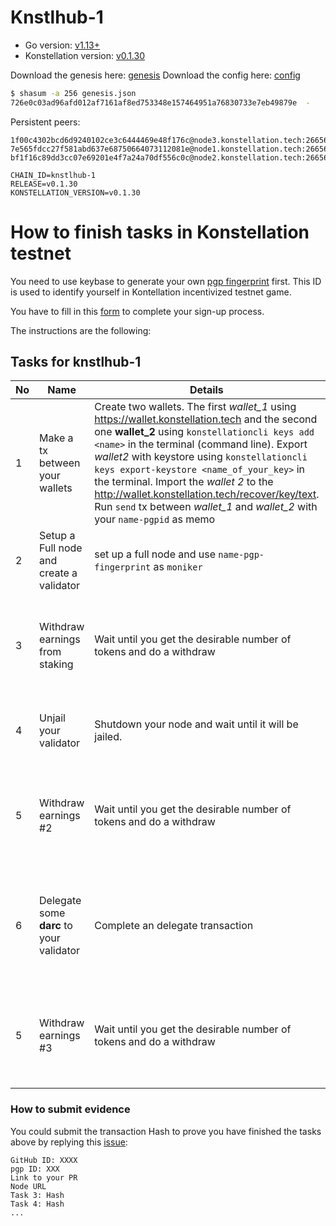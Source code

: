 # Knstlhub-1

- Go version: [v1.13+](https://golang.org/dl/)
- Konstellation version: [v0.1.30](https://github.com/konstellation/konstellation/releases)

Download the genesis here: [genesis](https://raw.githubusercontent.com/Konstellation/testnet/master/knstlhub-1/genesis.json)
Download the config here: [config](https://raw.githubusercontent.com/Konstellation/testnet/master/knstlhub-1/config.toml)

```bash
$ shasum -a 256 genesis.json
726e0c03ad96afd012af7161af8ed753348e157464951a76830733e7eb49879e  -
```

Persistent peers:

```
1f00c4302bcd6d9240102ce3c6444469e48f176c@node3.konstellation.tech:26656
7e565fdcc27f581abd637e68750664073112081e@node1.konstellation.tech:26656
bf1f16c89dd3cc07e69201e4f7a24a70df556c0c@node2.konstellation.tech:26656
```
```
CHAIN_ID=knstlhub-1
RELEASE=v0.1.30
KONSTELLATION_VERSION=v0.1.30
```

# How to finish tasks in Konstellation testnet

You need to use keybase to generate your own [pgp fingerprint](https://github.com/Konstellation/testnet/blob/master/How%20to%20use%20keybase.md) first. This ID is used to identify yourself in Kontellation incentivized  testnet game. 

You have to fill in this [form](https://forms.gle/L1n9bacVSxEJm8GF9) to complete your sign-up process. 

The instructions are the following: 

## Tasks for knstlhub-1


 | No   | Name                                           | Details                                                      | Criteria                                                     | Reward  |
  | ---- | ---------------------------------------------- | ------------------------------------------------------------ | ------------------------------------------------------------ | ------- |
  | 1    | Make a tx between your wallets | Create two wallets. The first *wallet_1* using https://wallet.konstellation.tech and the second one **wallet_2** using `konstellationcli keys add <name>` in the terminal (command line). Export *wallet2* with keystore using `konstellationcli keys export-keystore <name_of_your_key>` in the terminal. Import the *wallet 2* to the http://wallet.konstellation.tech/recover/key/text. Run `send` tx between *wallet_1* and *wallet_2* with your `name-pgpid` as memo | Submit two addresses, tx hash | 50 darc |
  | 2   | Setup a Full node and create a validator                             | set up a full node and use `name-pgp-fingerprint` as `moniker` | Submit your IP and the team could check the configuration of your node | 50 darc |
  | 3   | Withdraw earnings from staking          | Wait until you get the desirable number of tokens and do a withdraw    | Run `withdraw`  transaction with your `name-pgpid` as memo. Submit tx hash and the team could verify the details of transaction | 50 darc |
  | 4   | Unjail your validator      | Shutdown your node and wait until it will be jailed.                            | Run `unjail` transaction with your `name-pgpid` as memo. Submit your transaction hash | 50 darc |
  | 5   | Withdraw earnings #2          | Wait until you get the desirable number of tokens and do a withdraw    | Run `withdraw`  transaction with your `name-pgpid` as memo. Submit tx hash and the team could verify the details of transaction | 50 darc |
  | 6   | Delegate some **darc** to your validator      | Complete an delegate transaction                           | Run `delegate`transaction with your `name-pgpid` as memo. Submit your transaction hash and the team could verify the details of transaction | 50 iris |  
  | 5   | Withdraw earnings #3          | Wait until you get the desirable number of tokens and do a withdraw    | Run `withdraw`  transaction with your `name-pgpid` as memo. Submit tx hash and the team could verify the details of transaction | 50 darc |
  
### How to submit evidence

You could submit the transaction Hash to prove you have finished the tasks above by replying this [issue](https://github.com/konstellation/testnet/issues/1):

```
GitHub ID: XXXX
pgp ID: XXX
Link to your PR
Node URL
Task 3: Hash
Task 4: Hash
...
```

